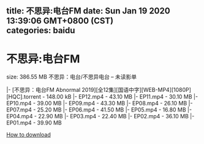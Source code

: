 
title: 不思异:电台FM
date: Sun Jan 19 2020 13:39:06 GMT+0800 (CST)    
categories: baidu
---

# 不思异:电台FM
size: 386.55 MB
 不思异：电台/不思异电台 – 未读影单
 
|- [不思异：电台FM Abnormal 2019][全12集][国语中字][WEB-MP4][1080P][HQC].torrent - 148.00 kB
|- EP12.mp4 - 43.10 MB
|- EP11.mp4 - 30.10 MB
|- EP10.mp4 - 39.00 MB
|- EP09.mp4 - 43.30 MB
|- EP08.mp4 - 26.10 MB
|- EP07.mp4 - 25.20 MB
|- EP06.mp4 - 41.50 MB
|- EP05.mp4 - 16.80 MB
|- EP04.mp4 - 22.90 MB
|- EP03.mp4 - 22.40 MB
|- EP02.mp4 - 36.10 MB
|- EP01.mp4 - 39.90 MB

[How to download](https://bpcam.bemobtrk.com/go/2ceec3aa-1ca2-46d6-b9ff-aaa5c184517c?jno=377)